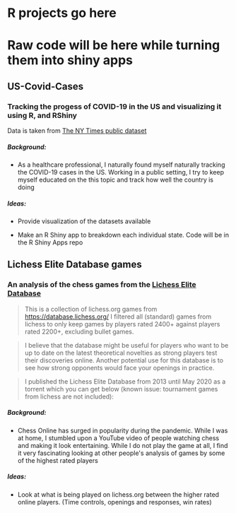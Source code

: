 # R projects go here
# Raw code will be here while turning them into shiny apps

## US-Covid-Cases
### Tracking the progess of COVID-19 in the US and visualizing it using R, and RShiny
Data is taken from [The NY Times public dataset](https://github.com/nytimes/covid-19-data)

##### Background:

- As a healthcare professional, I naturally found myself naturally tracking the COVID-19 cases in the US. Working in a public setting, I try to keep myself educated on the this topic and track how well the country is doing

##### Ideas: 

- Provide visualization of the datasets available
  
- Make an R Shiny app to breakdown each individual state. Code will be in the R Shiny Apps repo


## Lichess Elite Database games
### An analysis of the chess games from the [Lichess Elite Database](https://github.com/nytimes/covid-19-data)
> This is a collection of lichess.org games from https://database.lichess.org/
> I filtered all (standard) games from lichess to only keep games by players rated 2400+ against players rated 2200+, excluding bullet games.

> I believe that the database might be useful for players who want to be up to date on the latest theoretical novelties as strong players test their discoveries online. Another potential use for this database is to see how strong opponents would face your openings in practice.

> I published the Lichess Elite Database from 2013 until May 2020 as a torrent which you can get below (known issue: tournament games from lichess are not included):

##### Background:

- Chess Online has surged in popularity during the pandemic. While I was at home, I stumbled upon a YouTube video of people watching chess and making it look entertaining. While I do not play the game at all, I find it very fascinating looking at other people's analysis of games by some of the highest rated players

##### Ideas: 

- Look at what is being played on lichess.org between the higher rated online players. (Time controls, openings and responses, win rates)
